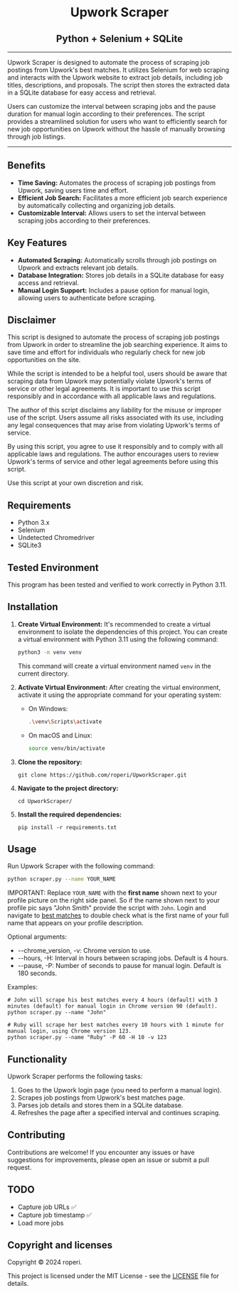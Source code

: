 <h1 align="center">Upwork Scraper</h1>
<h2 align="center">Python + Selenium + SQLite</h2>

---

Upwork Scraper is designed to automate the process of scraping job postings from Upwork's best matches. It utilizes Selenium for web scraping and interacts with the Upwork website to extract job details, including job titles, descriptions, and proposals. The script then stores the extracted data in a SQLite database for easy access and retrieval.

Users can customize the interval between scraping jobs and the pause duration for manual login according to their preferences. The script provides a streamlined solution for users who want to efficiently search for new job opportunities on Upwork without the hassle of manually browsing through job listings.

---
## Benefits

- **Time Saving:** Automates the process of scraping job postings from Upwork, saving users time and effort.
- **Efficient Job Search:** Facilitates a more efficient job search experience by automatically collecting and organizing job details.
- **Customizable Interval:** Allows users to set the interval between scraping jobs according to their preferences.

## Key Features

- **Automated Scraping:** Automatically scrolls through job postings on Upwork and extracts relevant job details.
- **Database Integration:** Stores job details in a SQLite database for easy access and retrieval.
- **Manual Login Support:** Includes a pause option for manual login, allowing users to authenticate before scraping.


## Disclaimer

This script is designed to automate the process of scraping job postings from Upwork in order to streamline the job searching experience. It aims to save time and effort for individuals who regularly check for new job opportunities on the site.

While the script is intended to be a helpful tool, users should be aware that scraping data from Upwork may potentially violate Upwork's terms of service or other legal agreements. It is important to use this script responsibly and in accordance with all applicable laws and regulations.

The author of this script disclaims any liability for the misuse or improper use of the script. Users assume all risks associated with its use, including any legal consequences that may arise from violating Upwork's terms of service.

By using this script, you agree to use it responsibly and to comply with all applicable laws and regulations. The author encourages users to review Upwork's terms of service and other legal agreements before using this script.

Use this script at your own discretion and risk.

## Requirements

- Python 3.x
- Selenium
- Undetected Chromedriver
- SQLite3

## Tested Environment

This program has been tested and verified to work correctly in Python 3.11.

## Installation

1. **Create Virtual Environment:** It's recommended to create a virtual environment to isolate the dependencies of this project. You can create a virtual environment with Python 3.11 using the following command:

    ```bash
    python3 -m venv venv
    ```

    This command will create a virtual environment named `venv` in the current directory.

2. **Activate Virtual Environment:** After creating the virtual environment, activate it using the appropriate command for your operating system:

    - On Windows:

        ```bash
        .\venv\Scripts\activate
        ```

    - On macOS and Linux:

        ```bash
        source venv/bin/activate
        ```
      
3. **Clone the repository:**
   
    ```
    git clone https://github.com/roperi/UpworkScraper.git
    ```

4. **Navigate to the project directory:**
   
    ```
    cd UpworkScraper/
    ```

5. **Install the required dependencies:**
   
    ```
    pip install -r requirements.txt
    ```

## Usage


Run Upwork Scraper with the following command:

```bash
python scraper.py --name YOUR_NAME
```

IMPORTANT: Replace `YOUR_NAME` with the **first name** shown next to your profile picture on the right side panel. So if the name shown next to your profile pic says "John Smith" provide the script with `John`.
 Login and navigate to [best matches](https://www.upwork.com/nx/find-work/best-matches) to double check what is the first name of your full name that appears on your profile description. 

Optional arguments:
* --chrome_version, -v: Chrome version to use.
* --hours, -H: Interval in hours between scraping jobs. Default is 4 hours.  
* --pause, -P: Number of seconds to pause for manual login. Default is 180 seconds.

Examples:

```
# John will scrape his best matches every 4 hours (default) with 3 minutes (default) for manual login in Chrome version 90 (default).
python scraper.py --name "John"

# Ruby will scrape her best matches every 10 hours with 1 minute for manual login, using Chrome version 123.
python scraper.py --name "Ruby" -P 60 -H 10 -v 123
```

## Functionality
Upwork Scraper performs the following tasks:

1. Goes to the Upwork login page (you need to perform a manual login).
2. Scrapes job postings from Upwork's best matches page.
3. Parses job details and stores them in a SQLite database.
4. Refreshes the page after a specified interval and continues scraping.

## Contributing
Contributions are welcome! If you encounter any issues or have suggestions for improvements, please open an issue or submit a pull request.

## TODO
- Capture job URLs ✅
- Capture job timestamp ✅
- Load more jobs

## Copyright and licenses
Copyright © 2024 roperi. 

This project is licensed under the MIT License - see the [LICENSE](LICENSE) file for details.
